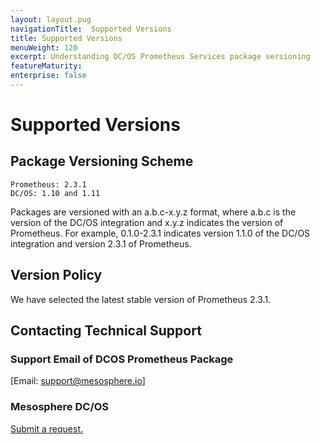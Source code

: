 ```yaml
---
layout: layout.pug
navigationTitle:  Supported Versions
title: Supported Versions
menuWeight: 120
excerpt: Understanding DC/OS Prometheus Services package versioning
featureMaturity:
enterprise: false
---
```


# Supported Versions

## Package Versioning Scheme

    Prometheus: 2.3.1
    DC/OS: 1.10 and 1.11

Packages are versioned with an a.b.c-x.y.z format, where a.b.c is the version of the DC/OS integration and x.y.z indicates the version of Prometheus.
For example, 0.1.0-2.3.1 indicates version 1.1.0 of the DC/OS integration and version 2.3.1 of Prometheus.

## Version Policy

We have selected the latest stable version of Prometheus 2.3.1.

## Contacting Technical Support

### Support Email of DCOS Prometheus Package

[Email: support@mesosphere.io]

### Mesosphere DC/OS

[Submit a request.](https://support.mesosphere.com/hc/en-us/requests/new)
